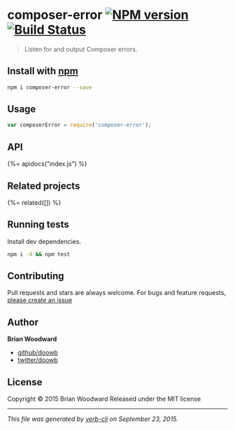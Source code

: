 # composer-error [![NPM version](https://badge.fury.io/js/composer-error.svg)](http://badge.fury.io/js/composer-error)  [![Build Status](https://travis-ci.org/doowb/composer-error.svg)](https://travis-ci.org/doowb/composer-error) 

> Listen for and output Composer errors.

## Install with [npm](npmjs.org)

```bash
npm i composer-error --save
```

## Usage

```js
var composerError = require('composer-error');
```

## API
<!-- add a path or glob pattern for files with code comments to use for docs  -->
{%= apidocs("index.js") %}

## Related projects
<!-- add an array of related projects, then un-escape the helper -->
{%= related([]) %}  

## Running tests
Install dev dependencies.

```bash
npm i -d && npm test
```


## Contributing
Pull requests and stars are always welcome. For bugs and feature requests, [please create an issue](https://github.com/doowb/composer-error/issues)


## Author

**Brian Woodward**
 
+ [github/doowb](https://github.com/doowb)
+ [twitter/doowb](http://twitter.com/doowb) 

## License
Copyright © 2015 Brian Woodward
Released under the MIT license

***

_This file was generated by [verb-cli](https://github.com/assemble/verb-cli) on September 23, 2015._
